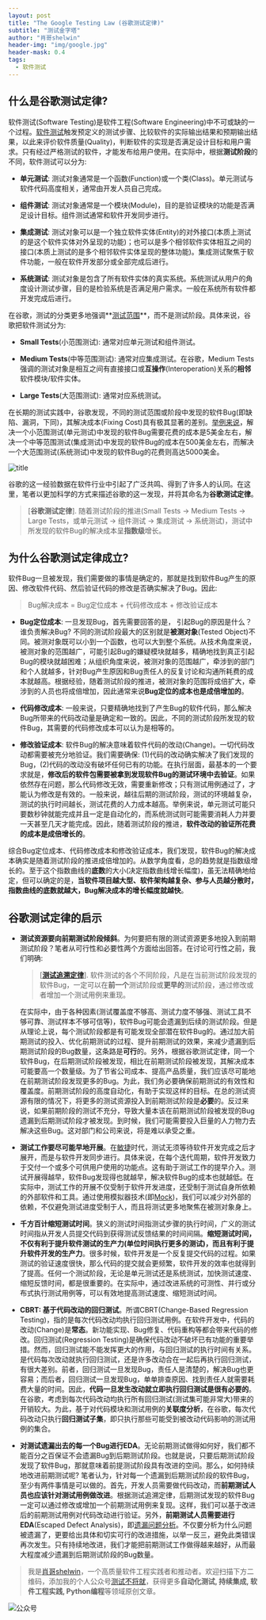 ```yaml
---
layout: post
title: "The Google Testing Law (谷歌测试定律)"
subtitle: "测试金字塔"
author: "肖哥shelwin"
header-img: "img/google.jpg"
header-mask: 0.4
tags:
  - 软件测试
---
```


## 什么是谷歌测试定律?

软件测试(Software Testing)是软件工程(Software Engineering)中不可或缺的一个过程。[软件测试](https://en.wikipedia.org/wiki/Software_testing)触发预定义的测试步骤、比较软件的实际输出结果和预期输出结果，以此来评价软件质量(Quality)，判断软件的实现是否满足设计目标和用户需求。只有经过严格测试的软件，才能发布给用户使用。在实际中，根据**测试阶段**的不同，软件测试可以分为:

- **单元测试**: 测试对象通常是一个函数(Function)或一个类(Class)。单元测试与软件代码高度相关，通常由开发人员自己完成。

- **组件测试**: 测试对象通常是一个模块(Module)，目的是验证模块的功能是否满足设计目标。组件测试通常和软件开发同步进行。

- **集成测试**: 测试对象可以是一个独立软件实体(Entity)的对外接口(本质上测试的是这个软件实体对外呈现的功能)；也可以是多个相邻软件实体相互之间的接口(本质上测试的是多个相邻软件实体呈现的整体功能)。集成测试聚焦于软件功能，一般在软件开发部分或全部完成后进行。

- **系统测试**: 测试对象是包含了所有软件实体的真实系统。系统测试从用户的角度设计测试步骤，目的是检验系统是否满足用户需求。一般在系统所有软件都开发完成后进行。

在谷歌，测试的分类更多地强调**[测试范围](https://testing.googleblog.com/2010/12/test-sizes.html)**，而不是测试阶段。具体来说，谷歌把软件测试分为:

- **Small Tests**(小范围测试): 通常对应单元测试和组件测试。

- **Medium Tests**(中等范围测试): 通常对应集成测试。在谷歌，Medium Tests强调的测试对象是相互之间有直接接口或**互操作**(Interoperation)关系的**相邻**软件模块/软件实体。

- **Large Tests**(大范围测试): 通常对应系统测试。

在长期的测试实践中，谷歌发现，不同的测试范围或阶段中发现的软件Bug(即缺陷、漏洞，下同)，其解决成本(Fixing Cost)具有极其显著的差别。[举例来说](http://www.newelectronics.co.uk/article-images/65147/Vector_PDF.pdf)，解决一个小范围测试(单元测试)中发现的软件Bug需要花费的成本是5美金左右，解决一个中等范围测试(集成测试)中发现的软件Bug的成本在500美金左右，而解决一个大范围测试(系统测试)中发现的软件Bug的花费则高达5000美金。

![title](https://leanote.com/api/file/getImage?fileId=590ac9d4ab64414416007f23)

谷歌的这一经验数据在软件行业中引起了广泛共鸣、得到了许多人的认同。在这里，笔者以更加科学的方式来描述谷歌的这一发现，并将其命名为**谷歌测试定律**。

> [**谷歌测试定律**]. 随着测试阶段的推进(Small Tests -> Medium Tests -> Large Tests，或单元测试 -> 组件测试 -> 集成测试 -> 系统测试)，测试中所发现的软件Bug的解决成本呈**指数级**增长。

## 为什么谷歌测试定律成立?

软件Bug一旦被发现，我们需要做的事情是确定的，那就是找到软件Bug产生的原因、修改软件代码、然后验证代码的修改是否确实解决了Bug。因此:

> Bug解决成本 = Bug定位成本 + 代码修改成本 + 修改验证成本

- **Bug定位成本**: 一旦发现Bug，首先需要回答的是， 引起Bug的原因是什么？谁负责解决Bug? 不同的测试阶段最大的区别就是**被测对象**(Tested Object)不同。被测对象既可以小到一个函数，也可以大到整个系统。从技术角度来说，被测对象的范围越广，可能引起Bug的嫌疑模块就越多，精确地找到真正引起Bug的模块就越困难；从组织角度来说，被测对象的范围越广，牵涉到的部门和个人就越多，针对Bug产生原因和Bug责任人的反复讨论和沟通所耗费的成本就越高。根据经验，随着测试阶段的推进，被测对象的范围将成倍扩大，牵涉到的人员也将成倍增加，因此通常来说**Bug定位的成本也是成倍增加的**。

- **代码修改成本**: 一般来说，只要精确地找到了产生Bug的软件代码，那么解决Bug所带来的代码改动量是确定和一致的。因此，不同的测试阶段所发现的软件Bug，其需要的代码修改成本可以认为是相等的。

- **修改验证成本**: 软件Bug的解决意味着软件代码的改动(Change)。一切代码改动都需要被充分地验证。我们需要确保: (1)代码的改动确实解决了我们发现的Bug，(2)代码的改动没有破坏任何已有的功能。在执行层面，最基本的一个要求就是，**修改后的软件包需要被拿到发现软件Bug的测试环境中去验证**。如果依然存在问题，那么代码修改无效，需要重新修改；只有测试用例通过了，才能认为修改是有效的。一般来说，越往后期的测试阶段，测试的环境越复杂，测试的执行时间越长，测试花费的人力成本越高。举例来说，单元测试可能只要数秒钟就能完成并且一定是自动化的，而系统测试则可能需要消耗人力并要一天甚至几天才能完成。因此，随着测试阶段的推进，**软件改动的验证所花费的成本是成倍增长的**。

综合Bug定位成本、代码修改成本和修改验证成本，我们发现，软件Bug的解决成本确实是随着测试阶段的推进成倍增加的。从数学角度看，总的趋势就是指数级增长的。至于这个指数曲线的**底数**的大小(决定指数曲线增长幅度)，虽无法精确地给定，但可以确定的是，**当软件项目越大型、软件架构越复杂、参与人员越分散时，指数曲线的底数就越大，Bug解决成本的增长幅度就越快**。

## 谷歌测试定律的启示

- **测试资源要向前期测试阶段倾斜**。为何要把有限的测试资源更多地投入到前期测试阶段？笔者从可行性和必要性两个方面给出回答。在讨论可行性之前，我们明确:
    > [**[测试追溯定律](http://www.xiaoshiliang.org/jekyll/update/2017/04/18/TA_thinking.html#wow14)**]. 软件测试的各个不同阶段，凡是在当前测试阶段发现的软件Bug，一定可以在**前一个**测试阶段或**更早的**测试阶段，通过修改或者增加一个测试用例来重现。

    在实际中，由于各种因素(测试覆盖度不够高、测试力度不够强、测试工具不够可靠、测试样本不够可信等)，软件Bug可能会遗漏到后续的测试阶段。但是从理论上说，每个测试阶段都是有可能发现全部潜在软件Bug的。通过加大前期测试的投入、优化前期测试的过程、提升前期测试的效果，来减少遗漏到后期测试阶段的Bug数量，这条路是**可行**的。另外，根据谷歌测试定律，同一个软件Bug，在后期测试阶段被发现，相比在前期测试阶段被发现，其解决成本可能要高一个数量级。为了节省公司成本、提高产品质量，我们应该尽可能地在前期测试阶段发现更多的Bug。为此，我们务必要确保前期测试的有效性和覆盖度。前期测试阶段的高度自动化，有助于实现这样的目标。在总的测试资源有限的情况下，将更多的测试资源投入到前期测试阶段是**必要**的。反过来说，如果前期阶段的测试不充分，导致大量本该在前期测试阶段被发现的Bug遗漏到后期测试阶段才被发现。到时候，我们可能需要投入巨量的人力物力去解决这些Bug。这对部门和公司来说，将是难以承受之重。

- **测试工作要尽可能早地开展**。在[敏捷](https://en.wikipedia.org/wiki/Agile_software_development)时代，测试无须等待软件开发完成之后才展开，而是与软件开发同步进行。具体来说，在每个迭代周期，软件开发致力于交付一个或多个可供用户使用的功能点。这有助于测试工作的提早介入。测试开展得越早，软件Bug发现得也就越早，解决软件Bug的成本也就越低。在实际中，测试工作的开展不仅受制于软件开发进度，还受制于测试自身所依赖的外部软件和工具。通过使用模拟器技术(即[Mock](http://www.xiaoshiliang.org/jekyll/update/2017/04/18/TA_thinking.html#wow14))，我们可以减少对外部的依赖，不仅避免测试进度受制于人，而且将测试更多地聚焦在被测对象身上。

- **千方百计缩短测试时间**。狭义的测试时间指测试步骤的执行时间，广义的测试时间指从开发人员提交代码到获得测试反馈结果的时间间隔。**缩短测试时间，不仅有利于提升软件测试的生产力(单位时间执行更多的测试)，而且有利于提升软件开发的生产力**。很多时候，软件开发是一个反复提交代码的过程。如果测试的验证速度很快，那么代码的提交就会更频繁，软件开发的效率也就得到了提高。任何一个测试阶段，无论是单元测试还是系统测试，加快测试速度、缩短反馈时间，都是很重要的。在实际中，通过改进系统的可测性、并行或分布式执行测试用例等，可以有效地提高测试速度、缩短测试时间。

- **CBRT: 基于代码改动的回归测试**。所谓CBRT(Change-Based Regression Testing)，指的是每次代码改动均执行回归测试用例。在软件开发中，代码的改动(Change)是**常态**。新功能实现、Bug修复、代码重构等都会带来代码的修改。回归测试(Regression Testing)是确保代码改动不破坏已有功能的重要举措。然而，回归测试能不能发挥更大的作用，与回归测试的执行时间有关系。是代码每次改动就执行回归测试，还是许多改动合在一起后再执行回归测试，有很大差别。前者，回归测试一旦发现Bug，责任人是清楚的，解决Bug也更容易；而后者，回归测试一旦发现Bug，单单排查原因、找到责任人就需要耗费大量的时间。因此，**代码一旦发生改动就立即执行回归测试是很有必要的**。在谷歌，考虑到每次代码改动均执行所有回归测试(测试集可能非常大)带来的开销较大。为此，基于对代码模块和测试用例的**关联度分析**，在谷歌，每次代码改动只执行**回归测试子集**，即只执行那些可能受到被改动代码影响的测试用例的集合。

- **对测试遗漏出去的每一个Bug进行EDA**。无论前期测试做得如何好，我们都不能百分之百保证不会遗漏Bug到后期测试阶段。也就是说，只要后期测试阶段发现了软件Bug，那就意味着前提测试阶段具有改进的空间。那么，如何持续地改进前期测试呢?  笔者认为，针对每一个遗漏到后期测试阶段的软件Bug，至少有两件事情是可以做的。首先，开发人员需要做代码改动，而**前期测试人员也应该针对测试用例做改进**。根据测试追溯定律，后期测试发现的软件Bug一定可以通过修改或增加一个前期测试用例来复现。这样，我们可以基于改进后的前期测试用例对代码改动进行验证。另外，**前期测试人员需要进行EDA**(Escaped Defect Analysis)，即[遗漏问题分析](https://www.stickyminds.com/presentation/defect-escape-analysis-test-process-improvement)。不仅要分析为什么问题被遗漏了，更要给出具体和切实可行的改进措施，以举一反三，避免此类错误再次发生。只有持续地改进，我们才能把前期测试工作做得越来越好，从而最大程度减少遗漏到后期测试阶段的Bug数量。

> 我是[肖哥shelwin](https://slxiao.github.io/about/)，一个高质量软件工程实践者和推动者。欢迎扫描下方二维码，添加我的个人公众号[测试不将就](https://slxiao.github.io/img/wechat-public.png)，获得更多**自动化测试, 持续集成, 软件工程实践, Python编程**等领域原创文章。

![公众号](https://slxiao.github.io/img/wechat-public.png)